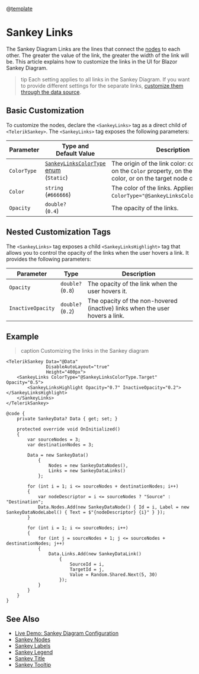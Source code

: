 @[template](/_contentTemplates/common/parameters-table-styles.md#table-layout)

# Sankey Links

The Sankey Diagram Links are the lines that connect the [nodes](slug:sankey-nodes) to each other. The greater the value of the link, the greater the width of the link will be. This article explains how to customize the links in the UI for Blazor Sankey Diagram.

>tip Each setting applies to all links in the Sankey Diagram. If you want to provide different settings for the separate links, [customize them through the data source](slug:sankey-data-binding#customize-elements-through-data).

## Basic Customization

To customize the nodes, declare the `<SankeyLinks>` tag as a direct child of `<TelerikSankey>`. The `<SankeyLinks>` tag exposes the following parameters:

| Parameter | Type and Default&nbsp;Value | Description |
| --------- | ---- | ----------- |
| `ColorType` | [`SankeyLinksColorType` enum](slug:telerik.blazor.sankeylinkscolortype) <br /> (`Static`) | The origin of the link color: could be based on the `Color` property, on the source node color, or on the target node color. |
| `Color` | `string` <br/> (`#666666`) | The color of the links. Applies when `ColorType="@SankeyLinksColorType.Static"`. |
| `Opacity` | `double?` <br/> (`0.4`) | The opacity of the links. |

## Nested Customization Tags

The `<SankeyLinks>` tag exposes a child `<SankeyLinksHighlight>` tag that allows you to control the opacity of the links when the user hovers a link. It provides the following parameters:

| Parameter | Type | Description |
| --------- | ---- | ----------- |
| `Opacity` | `double?` <br/> (`0.8`) | The opacity of the link when the user hovers it. |
| `InactiveOpacity` | `double?` <br/> (`0.2`) | The opacity of the non-hovered (inactive) links when the user hovers a link. |

## Example

>caption Customizing the links in the Sankey diagram

````RAZOR
<TelerikSankey Data="@Data"
               DisableAutoLayout="true"
               Height="400px">
    <SankeyLinks ColorType="@SankeyLinksColorType.Target" Opacity="0.5">
        <SankeyLinksHighlight Opacity="0.7" InactiveOpacity="0.2"></SankeyLinksHighlight>
    </SankeyLinks>
</TelerikSankey>

@code {
    private SankeyData? Data { get; set; }

    protected override void OnInitialized()
    {
        var sourceNodes = 3;
        var destinationNodes = 3;

        Data = new SankeyData()
            {
                Nodes = new SankeyDataNodes(),
                Links = new SankeyDataLinks()
            };

        for (int i = 1; i <= sourceNodes + destinationNodes; i++)
        {
            var nodeDescriptor = i <= sourceNodes ? "Source" : "Destination";
            Data.Nodes.Add(new SankeyDataNode() { Id = i, Label = new SankeyDataNodeLabel() { Text = $"{nodeDescriptor} {i}" } });
        }

        for (int i = 1; i <= sourceNodes; i++)
        {
            for (int j = sourceNodes + 1; j <= sourceNodes + destinationNodes; j++)
            {
                Data.Links.Add(new SankeyDataLink()
                    {
                        SourceId = i,
                        TargetId = j,
                        Value = Random.Shared.Next(5, 30)
                    });
            }
        }
    }
}
````

## See Also

* [Live Demo: Sankey Diagram Configuration](https://demos.telerik.com/blazor-ui/sankey/configuration)
* [Sankey Nodes](slug:sankey-nodes)
* [Sankey Labels](slug:sankey-labels)
* [Sankey Legend](slug:sankey-legend)
* [Sankey Title](slug:sankey-title)
* [Sankey Tooltip](slug:sankey-tooltip)